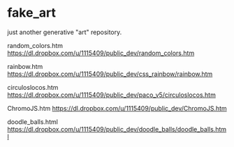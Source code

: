 fake_art
========

just another generative "art" repository.

random_colors.htm
https://dl.dropbox.com/u/1115409/public_dev/random_colors.htm

rainbow.htm
https://dl.dropbox.com/u/1115409/public_dev/css_rainbow/rainbow.htm

circuloslocos.htm
https://dl.dropbox.com/u/1115409/public_dev/paco_v5/circuloslocos.htm

ChromoJS.htm
https://dl.dropbox.com/u/1115409/public_dev/ChromoJS.htm

doodle_balls.html
https://dl.dropbox.com/u/1115409/public_dev/doodle_balls/doodle_balls.html